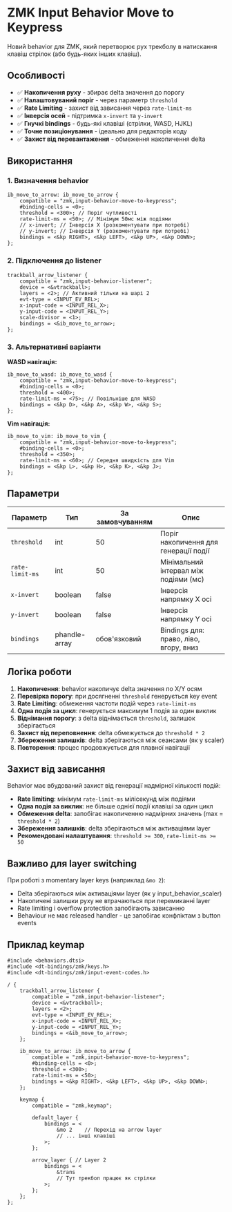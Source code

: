 # ZMK Input Behavior Move to Keypress

Новий behavior для ZMK, який перетворює рух трекболу в натискання клавіш стрілок (або будь-яких інших клавіш).

## Особливості

- ✅ **Накопичення руху** - збирає delta значення до порогу
- ✅ **Налаштовуваний поріг** - через параметр `threshold`
- ✅ **Rate Limiting** - захист від зависання через `rate-limit-ms`
- ✅ **Інверсія осей** - підтримка `x-invert` та `y-invert`
- ✅ **Гнучкі bindings** - будь-які клавіші (стрілки, WASD, HJKL)
- ✅ **Точне позиціонування** - ідеально для редакторів коду
- ✅ **Захист від перевантаження** - обмеження накопичення delta

## Використання

### 1. Визначення behavior

```dts
ib_move_to_arrow: ib_move_to_arrow {
    compatible = "zmk,input-behavior-move-to-keypress";
    #binding-cells = <0>;
    threshold = <300>; // Поріг чутливості
    rate-limit-ms = <50>; // Мінімум 50мс між подіями
    // x-invert; // Інверсія X (розкоментувати при потребі)
    // y-invert; // Інверсія Y (розкоментувати при потребі)
    bindings = <&kp RIGHT>, <&kp LEFT>, <&kp UP>, <&kp DOWN>;
};
```

### 2. Підключення до listener

```dts
trackball_arrow_listener {
    compatible = "zmk,input-behavior-listener";
    device = <&vtrackball>;
    layers = <2>; // Активний тільки на шарі 2
    evt-type = <INPUT_EV_REL>;
    x-input-code = <INPUT_REL_X>;
    y-input-code = <INPUT_REL_Y>;
    scale-divisor = <1>;
    bindings = <&ib_move_to_arrow>;
};
```

### 3. Альтернативні варіанти

**WASD навігація:**
```dts
ib_move_to_wasd: ib_move_to_wasd {
    compatible = "zmk,input-behavior-move-to-keypress";
    #binding-cells = <0>;
    threshold = <400>;
    rate-limit-ms = <75>; // Повільніше для WASD
    bindings = <&kp D>, <&kp A>, <&kp W>, <&kp S>;
};
```

**Vim навігація:**
```dts
ib_move_to_vim: ib_move_to_vim {
    compatible = "zmk,input-behavior-move-to-keypress";
    #binding-cells = <0>;
    threshold = <350>;
    rate-limit-ms = <60>; // Середня швидкість для Vim
    bindings = <&kp L>, <&kp H>, <&kp K>, <&kp J>;
};
```

## Параметри

| Параметр | Тип | За замовчуванням | Опис |
|----------|-----|------------------|------|
| `threshold` | int | 50 | Поріг накопичення для генерації події |
| `rate-limit-ms` | int | 50 | Мінімальний інтервал між подіями (мс) |
| `x-invert` | boolean | false | Інверсія напрямку X осі |
| `y-invert` | boolean | false | Інверсія напрямку Y осі |
| `bindings` | phandle-array | обов'язковий | Bindings для: право, ліво, вгору, вниз |

## Логіка роботи

1. **Накопичення**: behavior накопичує delta значення по X/Y осям
2. **Перевірка порогу**: при досягненні `threshold` генерується key event
3. **Rate Limiting**: обмеження частоти подій через `rate-limit-ms`
4. **Одна подія за цикл**: генерується максимум 1 подія за один виклик
5. **Віднімання порогу**: з delta віднімається `threshold`, залишок зберігається
6. **Захист від переповнення**: delta обмежується до `threshold * 2`
7. **Збереження залишків**: delta зберігаються між сеансами (як у scaler)
8. **Повторення**: процес продовжується для плавної навігації

## Захист від зависання

Behavior має вбудований захист від генерації надмірної кількості подій:
- **Rate limiting**: мінімум `rate-limit-ms` мілісекунд між подіями
- **Одна подія за виклик**: не більше однієї події клавіші за один цикл
- **Обмеження delta**: запобігає накопиченню надмірних значень (max = `threshold * 2`)
- **Збереження залишків**: delta зберігаються між активаціями layer
- **Рекомендовані налаштування**: `threshold >= 300`, `rate-limit-ms >= 50`

## Важливо для layer switching

При роботі з momentary layer keys (наприклад `&mo 2`):
- Delta зберігаються між активаціями layer (як у input_behavior_scaler)
- Накопичені залишки руху не втрачаються при перемиканні layer
- Rate limiting і overflow protection запобігають зависанню
- Behaviour не має released handler - це запобігає конфліктам з button events

## Приклад keymap

```dts
#include <behaviors.dtsi>
#include <dt-bindings/zmk/keys.h>
#include <dt-bindings/zmk/input-event-codes.h>

/ {
    trackball_arrow_listener {
        compatible = "zmk,input-behavior-listener";
        device = <&vtrackball>;
        layers = <2>;
        evt-type = <INPUT_EV_REL>;
        x-input-code = <INPUT_REL_X>;
        y-input-code = <INPUT_REL_Y>;
        bindings = <&ib_move_to_arrow>;
    };

    ib_move_to_arrow: ib_move_to_arrow {
        compatible = "zmk,input-behavior-move-to-keypress";
        #binding-cells = <0>;
        threshold = <300>;
        rate-limit-ms = <50>;
        bindings = <&kp RIGHT>, <&kp LEFT>, <&kp UP>, <&kp DOWN>;
    };

    keymap {
        compatible = "zmk,keymap";
        
        default_layer {
            bindings = <
                &mo 2    // Перехід на arrow layer
                // ... інші клавіші
            >;
        };
        
        arrow_layer { // Layer 2
            bindings = <
                &trans
                // Тут трекбол працює як стрілки
            >;
        };
    };
};
``` 